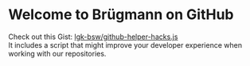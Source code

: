 # Welcome to Brügmann on GitHub

Check out this Gist: [lgk-bsw/github-helper-hacks.js](https://gist.github.com/lgk-bsw/c229ce3f4fa4ca3dcf55132fc9f3f8c2)\
It includes a script that might improve your developer experience when working with our repositories.
